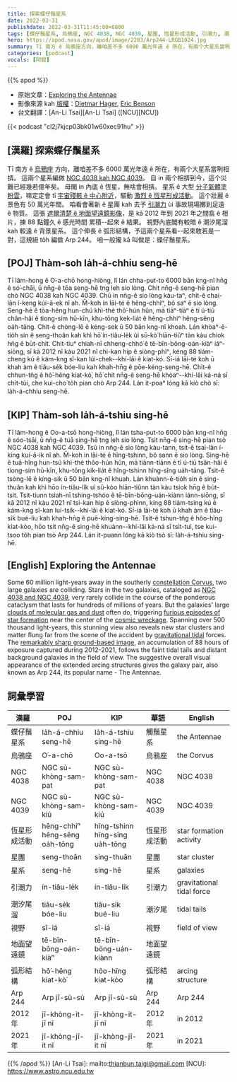 ```yaml
---
title: 探索蝶仔鬚星系
date: 2022-03-31
publishdate: 2022-03-31T11:45:00+0800
tags: [蝶仔鬚星系, 烏鴉座, NGC 4038, NGC 4039, 星團, 恆星形成活動, 引潮力, 潮汐尾溜, 弧形結構, 地面望遠鏡, 視野, 星系]
hero: https://apod.nasa.gov/apod/image/2203/Arp244-LRGB1024.jpg
summary: Tī 南方 ê 烏鴉座方向，離咱差不多 6000 萬光年遠 ê 所在，有兩个大星系當咧相挵。這兩个星系編做 NGC 4038 kah NGC 4039。
categories: [podcast]
vocals: [阿錕]
---
```


{{% apod %}}

- 原始文章：[Exploring the Antennae](https://apod.nasa.gov/apod/ap220331.html)
- 影像來源 kah [版權][copyright]：[Dietmar Hager](https://www.facebook.com/StargazerObservatory/), [Eric Benson](http://www.faintgalaxy.com/)
- 台文翻譯：[An-Li Tsai][An-Li Tsai] ([NCU][NCU])

{{< podcast "cl2j7kjcp03bk01w60xec91hu" >}}

## [漢羅] 探索蝶仔鬚星系
Tī 南方 ê [烏鴉座][constellation Corvus] 方向，離咱差不多 6000 萬光年遠 ê 所在，有兩个大星系當咧相挵。
這兩个星系編做 [NGC 4038 kah NGC 4039][NGC 4038 and NGC 4039]。
自 in 兩个相挵到今，這个災難已經幾若億年矣。
毋閣 in 內底 ê 恆星，無啥會相挵。
星系 ê 大型 [分子氣體塗粉雲][clouds of molecular gas and dust]，嘛定定會 tī [宇宙殘骸 ê 中心附近][cosmic wreckage]，驅動 [激烈 ê 恆星形成活動][furious episodes of star formation]。
這个壯麗 ê 景色有 50 萬光年闊。
咱看會著新 ê 星團 kah 去予 [引潮力][gravitational tidal] ùi 事故現場擲到足遠 ê 物質。
這張 [遮爾清楚 ê 地面望遠鏡影像][remarkably sharp ground-based image]，是 kā 2012 年到 2021 年之間翕 ê 相片，揀 88 點鐘久 ê 感光時間 累積--起來 ê 結果。
視野內底閣有較暗 ê 潮汐尾溜 kah 較遠 ê 背景星系。
這个伸長 ê 弧形結構，予這兩个星系看--起來敢若是一對，這規組 to̍h 編做 Arp 244。
咱一般攏 kā 叫做是：蝶仔鬚星系。

## [POJ] Thàm-soh Ia̍h-á-chhiu seng-hē
Tī lâm-hong ê O͘-a-chō hong-hiòng, lî lán chha-put-to 6000 bān kng-nî hn̄g ê só͘-chāi, ū nn̄g-ê tōa seng-hē tng leh sio lòng.
Chit nn̄g-ê seng-hē pian chò NGC 4038 kah NGC 4039.
Chū in nn̄g-ê sio lòng kàu-taⁿ, chit-ê chai-lān í-keng kúi-ā-ek nî ah.
M̄-koh in lāi-té ê hêng-chhiⁿ, bô saⁿ ē sio lòng.
Seng-hē ê tōa-hêng hun-chú khì-thé thô͘-hún hûn, mā tiāⁿ-tiāⁿ ē tī ú-tiū chân-hâi ê tiong-sim hū-kīn, khu-tōng kek-lia̍t ê hêng-chhiⁿ hêng-sêng oa̍h-tāng.
Chit-ê chòng-lē ê kéng-sek ū 50 bān kng-nî khoah.
Lán khòaⁿ-ē-tio̍h sin ê seng-thoân kah khì hō͘ ín-tiâu-le̍k ùi sū-kò͘ hiān-tiûⁿ tàn kàu chiok hn̄g ê bu̍t-chit.
Chit-tiuⁿ chiah-nī chheng-chhó͘ ê tē-bīn-bōng-oán-kiàⁿ iáⁿ-siōng, sī kā 2012 nî kàu 2021 nî chi-kan hip ê siòng-phìⁿ, kéng 88 tiám-cheng kú ê kám-kng sî-kan lúi-chek--khí-lâi ê kiat-kó.
Sī-iá lāi-té koh ū khah àm ê tiâu-se̍k bóe-liu kah khah-hn̄g ê pōe-kéng-seng-hē.
Chi̍t-ê chhun-tn̂g ê hô͘-hêng kiat-kò͘, hō͘ chit nn̄g-ê seng-hē khòaⁿ--khí-lâi ká-ná sī chi̍t-tùi, che kui-cho͘ to̍h pian chò Arp 244.
Lán it-poaⁿ lóng kā kiò chò sī: Ia̍h-á-chhiu seng-hē.

## [KIP] Thàm-soh Ia̍h-á-tshiu sing-hē
Tī lâm-hong ê Oo-a-tsō hong-hiòng, lî lán tsha-put-to 6000 bān kng-nî hn̄g ê sóo-tsāi, ū nn̄g-ê tuā sing-hē tng leh sio lòng.
Tsit nn̄g-ê sing-hē pian tsò NGC 4038 kah NGC 4039.
Tsū in nn̄g-ê sio lòng kàu-tann, tsit-ê tsai-lān í-king kuí-ā-ik nî ah.
M̄-koh in lāi-té ê hîng-tshinn, bô sann ē sio lòng.
Sing-hē ê tuā-hîng hun-tsú khì-thé thôo-hún hûn, mā tiānn-tiānn ē tī ú-tiū tsân-hâi ê tiong-sim hū-kīn, khu-tōng kik-lia̍t ê hîng-tshinn hîng-sîng ua̍h-tāng.
Tsit-ê tsòng-lē ê kíng-sik ū 50 bān kng-nî khuah.
Lán khuànn-ē-tio̍h sin ê sing-thuân kah khì hōo ín-tiâu-li̍k uì sū-kòo hiān-tiûnn tàn kàu tsiok hn̄g ê bu̍t-tsit.
Tsit-tiunn tsiah-nī tshing-tshóo ê tē-bīn-bōng-uán-kiànn iánn-siōng, sī kā 2012 nî kàu 2021 nî tsi-kan hip ê siòng-phìnn, kíng 88 tiám-tsing kú ê kám-kng sî-kan luí-tsik--khí-lâi ê kiat-kó.
Sī-iá lāi-té koh ū khah àm ê tiâu-si̍k bué-liu kah khah-hn̄g ê puē-kíng-sing-hē.
Tsi̍t-ê tshun-tn̂g ê hôo-hîng kiat-kòo, hōo tsit nn̄g-ê sing-hē khuànn--khí-lâi ká-ná sī tsi̍t-tuì, tse kui-tsoo to̍h pian tsò Arp 244.
Lán it-puann lóng kā kiò tsò sī: Ia̍h-á-tshiu sing-hē.

## [English] Exploring the Antennae

Some 60 million light-years away in the southerly [constellation Corvus][constellation Corvus], two large galaxies are colliding.
Stars in the two galaxies, cataloged as [NGC 4038 and NGC 4039][NGC 4038 and NGC 4039], very rarely collide in the course of the ponderous cataclysm that lasts for hundreds of millions of years.
But the galaxies' large [clouds of molecular gas and dust][clouds of molecular gas and dust] often do, triggering [furious episodes of star formation][furious episodes of star formation] near the center of the [cosmic wreckage][cosmic wreckage].
Spanning over 500 thousand light-years, this stunning view also reveals new star clusters and matter flung far from the scene of the accident by [gravitational tidal][gravitational tidal] forces.
The [remarkably sharp ground-based image][remarkably sharp ground-based image], an accumulation of 88 hours of exposure captured during 2012-2021, follows the faint tidal tails and distant background galaxies in the field of view.
The suggestive overall visual appearance of the extended arcing structures gives the galaxy pair, also known as Arp 244, its popular name - The Antennae.

## 詞彙學習

|漢羅|POJ|KIP|華語|English|
|-|-|-|-|-|
|蝶仔鬚星系|Ia̍h-á-chhiu seng-hē|Ia̍h-á-tshiu sing-hē|觸鬚星系|the Antennae|
|烏鴉座|O͘-a-chō|Oo-a-tsō|烏鴉座|the Corvus|
|NGC 4038|NGC sù-khòng-sam-pat|NGC sù-khòng-sam-pat|NGC 4038|NGC 4038|
|NGC 4039|NGC sù-khòng-sam-kiú|NGC sù-khòng-sam-kiú|NGC 4039|NGC 4039|
|恆星形成活動|hêng-chhiⁿ hêng-sêng oa̍h-tōng|hîng-tshinn hîng-sîng ua̍h-tōng|恆星形成活動|star formation activity|
|星團|seng-thoân|sing-thuân|星團|star cluster|
|星系|seng-hē|sing-hē|星系|galaxies|
|引潮力|ín-tiâu-le̍k|ín-tiâu-li̍k|引潮力|gravitational tidal force|
|潮汐尾溜|tiâu-se̍k bóe-liu|tiâu-si̍k bué-liu|潮汐尾|tidal tails|
|視野|sī-iá|sī-iá|視野|field of view|
|地面望遠鏡|tē-bīn-bōng-oán-kiàⁿ|tē-bīn-bōng-uán-kiànn|地面望遠鏡||
|弧形結構|hô͘-hêng kiat-kò͘|hôo-hîng kiat-kòo|弧形結構|arcing structure|
|Arp 244|Arp jī-sù-sù|Arp jī-sù-sù|Arp 244|Arp 244|
|2012 年|jī-khòng-it-jī nî|jī-khòng-it-jī nî|2012 年|in 2012|
|2021 年|jī-khòng-jī-it nî|jī-khòng-jī-it nî|2021 年|in 2021|

{{% /apod %}}
[An-Li Tsai]: mailto:thianbun.taigi@gmail.com
[NCU]: https://www.astro.ncu.edu.tw

[copyright]: https://apod.nasa.gov/apod/fap/lib/about_apod.html#srapply

[constellation Corvus]:http://hawastsoc.org/deepsky/crv/index.html
[NGC 4038 and NGC 4039]:http://spider.seds.org/spider/Misc/n4038-9.html
[clouds of molecular gas and dust]:https://arxiv.org/abs/1909.05240
[furious episodes of star formation]:https://hubblesite.org/contents/media/images/2006/46/1995-Image.html
[cosmic wreckage]:https://apod.nasa.gov/apod/ap120604.html
[gravitational tidal]:https://astronomy.swin.edu.au/cosmos/t/Tidal+Tails
[remarkably sharp ground-based image]:https://www.facebook.com/StargazerObservatory/photos/1693801847493206/
